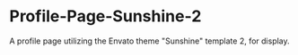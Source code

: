 # Profile-Page-Sunshine-2
A profile page utilizing the Envato theme "Sunshine" template 2, for display.
